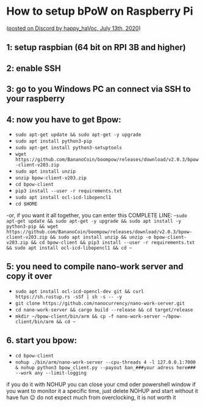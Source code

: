 # How to setup bPoW on Raspberry Pi 
([posted on Discord by happy_haVoc, July 13th, 2020](https://discordapp.com/channels/415935345075421194/626058996578648065/732576731952840807))

## 1: setup raspbian (64 bit on RPI 3B and higher)
## 2: enable SSH
## 3: go to you Windows PC an connect via SSH to your raspberry
## 4: now you have to get Bpow:

- `sudo apt-get update && sudo apt-get -y upgrade`
- `sudo apt install python3-pip`
- `sudo apt-get install python3-setuptools`
- `wget https://github.com/BananoCoin/boompow/releases/download/v2.0.3/bpow-client-v203.zip`
- `sudo apt install unzip`
- `unzip bpow-client-v203.zip`
- `cd bpow-client`
- `pip3 install --user -r requirements.txt`
- `sudo apt install ocl-icd-libopencl1`
- `cd $HOME`

-or, if you want it all together, you can enter this COMPLETE LINE:
  -`sudo apt-get update && sudo apt-get -y upgrade && sudo apt install -y python3-pip && wget https://github.com/BananoCoin/boompow/releases/download/v2.0.3/bpow-client-v203.zip && sudo apt install unzip && unzip -o bpow-client-v203.zip && cd bpow-client && pip3 install --user -r requirements.txt && sudo apt install ocl-icd-libopencl1 && cd ~`

## 5: you need to compile nano-work server and copy it over

- `sudo apt install ocl-icd-opencl-dev git && curl https://sh.rustup.rs -sSf | sh -s -- -y`
- `git clone https://github.com/nanocurrency/nano-work-server.git`
- `cd nano-work-server && cargo build --release && cd target/release`
- `mkdir ~/bpow-client/bin/arm && cp -f nano-work-server ~/bpow-client/bin/arm && cd ~`

## 6. start you bpow:

- `cd bpow-client`
- `nohup ./bin/arm/nano-work-server --cpu-threads 4 -l 127.0.0.1:7000 & nohup python3 bpow_client.py --payout ban_###your adress here### --work any --limit-logging`

if you do it with NOHUP you can close your cmd oder powershell window
if you want to monitor it a specific time, just delete NOHUP and start without it
have fun :wink:
do not expect much from overclocking, it is not worth it

